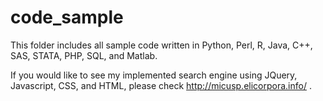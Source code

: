 code_sample
===========

This folder includes all sample code written in Python, Perl, R, Java, C++, SAS, STATA, PHP, SQL, and Matlab. 

If you would like to see my implemented search engine using JQuery, Javascript, CSS, and HTML, please check http://micusp.elicorpora.info/ .

